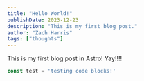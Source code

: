 ```yaml
---
title: "Hello World!"
publishDate: 2023-12-23
description: "This is my first blog post."
author: "Zach Harris"
tags: ["thoughts"]
---
```


This is my first blog post in Astro! Yay!!!!


```js
const test = 'testing code blocks!'
```
